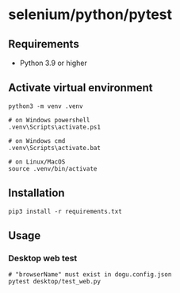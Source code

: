 # selenium/python/pytest

## Requirements

* Python 3.9 or higher

## Activate virtual environment

```shell
python3 -m venv .venv

# on Windows powershell
.venv\Scripts\activate.ps1 

# on Windows cmd
.venv\Scripts\activate.bat 

# on Linux/MacOS
source .venv/bin/activate 
```

## Installation

```shell
pip3 install -r requirements.txt
```

## Usage

### Desktop web test

```shell
# "browserName" must exist in dogu.config.json
pytest desktop/test_web.py
```
